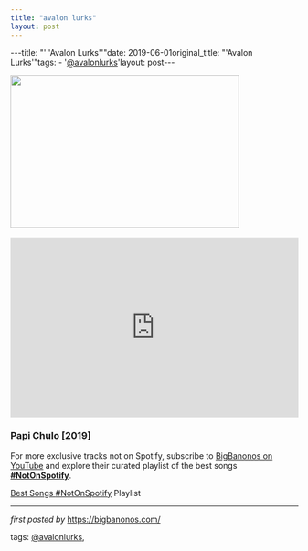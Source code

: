 ```yaml
---
title: "avalon lurks"
layout: post
---
```

---title: "' 'Avalon Lurks''"date: 2019-06-01original_title: "'Avalon Lurks'"tags:  - '[@avalonlurks](/tags/avalonlurks/)'layout: post---<div class="separator" ><a href="https://images.squarespace-cdn.com/content/v1/56c346b607eaa09d9189a870/1559172859895-ZYSVWD2H7UL08I4ZH9TF/ke17ZwdGBToddI8pDm48kB6N0s8PWtX2k_eW8krg04V7gQa3H78H3Y0txjaiv_0fDoOvxcdMmMKkDsyUqMSsMWxHk725yiiHCCLfrh8O1z5QPOohDIaIeljMHgDF5CVlOqpeNLcJ80NK65_fV7S1URWK2DJDpV27WG7FD5VZsfFVodF6E_6KI51EW1dNf095hdyjf10zfCEVHp52s13p8g/Flaunt+Magazine+-+Avalon+Lurks-2.jpeg" imageanchor="1"><img border="0" src="https://images.squarespace-cdn.com/content/v1/56c346b607eaa09d9189a870/1559172859895-ZYSVWD2H7UL08I4ZH9TF/ke17ZwdGBToddI8pDm48kB6N0s8PWtX2k_eW8krg04V7gQa3H78H3Y0txjaiv_0fDoOvxcdMmMKkDsyUqMSsMWxHk725yiiHCCLfrh8O1z5QPOohDIaIeljMHgDF5CVlOqpeNLcJ80NK65_fV7S1URWK2DJDpV27WG7FD5VZsfFVodF6E_6KI51EW1dNf095hdyjf10zfCEVHp52s13p8g/Flaunt+Magazine+-+Avalon+Lurks-2.jpeg" width="400" height="267" data-original-width="800" data-original-height="534" /></a></div><br /><iframe width="100%" height="315" src="https://www.youtube.com/embed/videoseries?list=PLtuNtuTatqI09qa-7te1jImK3m5VXvPhz" frameborder="0" allow="accelerometer; autoplay; encrypted-media; gyroscope; picture-in-picture" allowfullscreen></iframe><br /><h3>Papi Chulo [2019]</h3><!--Subscribe and Playlist Links--><div>    <p>For more exclusive tracks not on Spotify, subscribe to <a href="https://www.youtube.com/[@BigBanonos](/tags/BigBanonos/)" target="_blank">BigBanonos on YouTube</a> and explore their curated playlist of the best songs <strong>[#NotOnSpotify](/tags/NotOnSpotify/)</strong>.</p>    <p><a href="https://www.youtube.com/playlist?list=PLtuNtuTatqI0kFahUCbtbfenC_ET5O_tr" target="_blank">Best Songs [#NotOnSpotify](/tags/NotOnSpotify/) Playlist<br /></a></p></div><hr /><p><em>first posted by</em> <a href="https://bigbanonos.com/" rel="noopener" target="_new">https://bigbanonos.com/</a></p><p>tags: [@avalonlurks](/tags/avalonlurks/),</p>